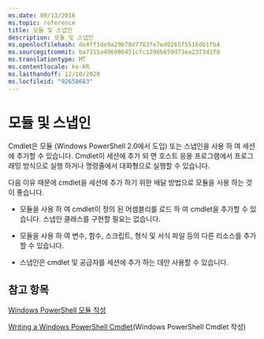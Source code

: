 ```yaml
---
ms.date: 09/13/2016
ms.topic: reference
title: 모듈 및 스냅인
description: 모듈 및 스냅인
ms.openlocfilehash: de4ff1de9a29b78d7783fe7ed0265f5516db1fb4
ms.sourcegitcommit: ba7315a496986451cfc1296b659d73ea2373d3f0
ms.translationtype: MT
ms.contentlocale: ko-KR
ms.lasthandoff: 12/10/2020
ms.locfileid: "92658683"
---
```

# <a name="modules-and-snap-ins"></a>모듈 및 스냅인

Cmdlet은 모듈 (Windows PowerShell 2.0에서 도입) 또는 스냅인을 사용 하 여 세션에 추가할 수 있습니다. Cmdlet이 세션에 추가 되 면 호스트 응용 프로그램에서 프로그래밍 방식으로 실행 하거나 명령줄에서 대화형으로 실행할 수 있습니다.

다음 이유 때문에 cmdlet을 세션에 추가 하기 위한 배달 방법으로 모듈을 사용 하는 것이 좋습니다.

- 모듈을 사용 하 여 cmdlet이 정의 된 어셈블리를 로드 하 여 cmdlet을 추가할 수 있습니다. 스냅인 클래스를 구현할 필요는 없습니다.

- 모듈을 사용 하 여 변수, 함수, 스크립트, 형식 및 서식 파일 등의 다른 리소스를 추가할 수 있습니다.

- 스냅인은 cmdlet 및 공급자를 세션에 추가 하는 데만 사용할 수 있습니다.

## <a name="see-also"></a>참고 항목

[Windows PowerShell 모듈 작성](writing-a-windows-powershell-module.md)

[Writing a Windows PowerShell Cmdlet](../cmdlet/cmdlet-overview.md)(Windows PowerShell Cmdlet 작성)

